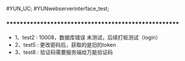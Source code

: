 #YUN_UC;
#YUNwebserverinterface_test;

###  ***************************************************  ###

   * 1、test2 : 10008，数据库错误 未测试，后续打桩测试（login）
   * 2、test5 : 更改密码后，获取的是旧的token
   * 3、test8 : 验证码需要服务端给万能验证码

